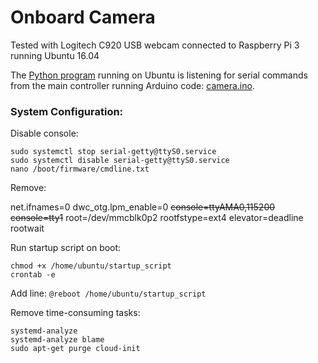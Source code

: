 # Onboard Camera

Tested with Logitech C920 USB webcam connected to Raspberry Pi 3 running Ubuntu 16.04

The [Python program](https://github.com/OpenTransat/Onboard-Camera/blob/master/ubuntu/raspi.py) running on Ubuntu is listening for serial commands from the main controller running Arduino code: [camera.ino](https://github.com/OpenTransat/OpenTransat-Navigator/blob/master/software/main/camera.ino).


### System Configuration:

Disable console:

```
sudo systemctl stop serial-getty@ttyS0.service
sudo systemctl disable serial-getty@ttyS0.service
nano /boot/firmware/cmdline.txt
```

Remove:

net.ifnames=0 dwc_otg.lpm_enable=0 ~~console=ttyAMA0,115200 console=tty1~~ root=/dev/mmcblk0p2 rootfstype=ext4 elevator=deadline rootwait

Run startup script on boot:
```
chmod +x /home/ubuntu/startup_script
crontab -e
```
Add line: `@reboot /home/ubuntu/startup_script`

Remove time-consuming tasks:

```
systemd-analyze
systemd-analyze blame
sudo apt-get purge cloud-init
```

